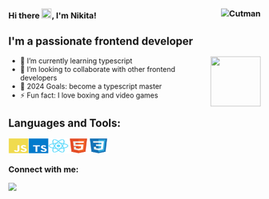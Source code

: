 <!-- <h1 align="center"><img width="500px" height="375px" src="https://media1.giphy.com/media/YQitE4YNQNahy/200w.webp?cid=ecf05e474jf7pqtt4604u95eifxu8zq0pqlqfbv0s1wrw6nb&rid=200w.webp&ct=g"/></h1> -->

<!--   <img width="500px" height="375px" src="https://s10.gifyu.com/images/output-onlinegiftools7913c0421deaa3cb.gif"/> -->

### Hi there <img src="https://raw.githubusercontent.com/MartinHeinz/MartinHeinz/master/wave.gif" width="20px" height='20px'>, I'm Nikita! <img align="right" src="https://komarev.com/ghpvc/?username=happy-cutman&label=Profile%20Views%20&color=blue&style=flat" alt="Cutman" />


## I'm a passionate frontend developer
 <ul>
  <img align="right" width="100px" height="100px" src="https://media3.giphy.com/media/dxn6fRlTIShoeBr69N/giphy.webp?cid=ecf05e472qrk1xg4ipbxqttq27qtj75vwnyxsj0e42fbt7an&rid=giphy.webp&ct=g"/>   
   <li>🌱 I’m currently learning typescript</li>                           
   <li>👯 I’m looking to collaborate with other frontend developers</li>
   <li>🥅 2024 Goals: become a typescript master</li>
   <li>⚡ Fun fact: I love boxing and video games</li>
 </ul>

<!-- <img align="right" alt="Happy cutman stats" src="https://github-readme-stats.vercel.app/api/top-langs/?username=happy-cutman&langs_count=8&count_private=true&layout=compact&theme=dark&hide_border=true&hide=python&bg_color=0D1117"/> -->

## Languages and Tools:
<div style="display: flex">
  <img align="center" alt="" height="30" width="40" src="https://raw.githubusercontent.com/devicons/devicon/master/icons/javascript/javascript-plain.svg">
  <img align="center" alt="" height="30" width="40" src="https://raw.githubusercontent.com/devicons/devicon/master/icons/typescript/typescript-plain.svg">
  <img align="center" alt="" height="30" width="40" src="https://raw.githubusercontent.com/devicons/devicon/master/icons/react/react-original.svg">
  <img align="center" alt="" height="30" width="40" src="https://raw.githubusercontent.com/devicons/devicon/master/icons/html5/html5-original.svg">
  <img align="center" alt="" height="30" width="40" src="https://raw.githubusercontent.com/devicons/devicon/master/icons/css3/css3-original.svg">
  <img align="center" alt="" heigth="23" width="35" src="https://img.icons8.com/color/48/000000/graphql.png"/>
  <img align="center" alt="" heigth="25" width="40" src="https://img.icons8.com/color/48/000000/git.png"/>
</div>

### Connect with me:
<a href="https://www.linkedin.com/in/nikita-silkin-052505179/">
  <img height="20" src="https://img.shields.io/badge/LinkedIn-0077B5?style=for-the-badge&logo=linkedin&logoColor=white"/>
</a>

